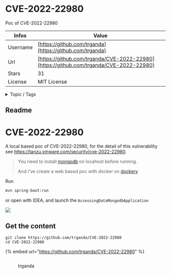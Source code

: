 # CVE-2022-22980

Poc of CVE-2022-22980

| Infos    | Value                                                              |
| -------- | -------------------------------------------------------------------|
| Username | [https://github.com/trganda](https://github.com/trganda) |
| Url      | [https://github.com/trganda/CVE-2022-22980](https://github.com/trganda/CVE-2022-22980)                                               |
| Stars    | 31                                                          |
| License  | MIT License                                                        |

<details>

<summary>Topic / Tags</summary>



</details>

## Readme

# CVE-2022-22980

A local based poc of CVE-2022-22980, for the detail of this vulnerability see https://tanzu.vmware.com/security/cve-2022-22980.

> You need to install [mongodb](https://www.mongodb.com/try/download) on locahost before running.
> 
> And I've create a web based poc with docker on [dockerv](https://github.com/trganda/dockerv/tree/master/vuln/spring/spring-data-mongodb/CVE-2022-22980)

Run

```bash
mvn spring-boot:run
```

or open with IDEA, and launch the `AccessingDataMongodbApplication`

![](screenshot.jpg)




## Get the content

```
git clone https://github.com/trganda/CVE-2022-22980
cd CVE-2022-22980
```

{% embed url="https://github.com/trganda/CVE-2022-22980" %}

<figure><img src="https://avatars.githubusercontent.com/u/62204882?v=4" alt=""><figcaption><p>trganda</p></figcaption></figure>
